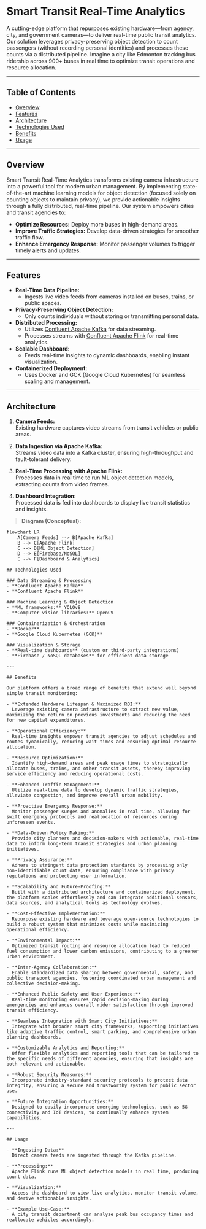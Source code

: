 # Smart Transit Real-Time Analytics

A cutting-edge platform that repurposes existing hardware—from agency, city, and government cameras—to deliver real-time public transit analytics. Our solution leverages privacy-preserving object detection to count passengers (without recording personal identities) and processes these counts via a distributed pipeline. Imagine a city like Edmonton tracking bus ridership across 900+ buses in real time to optimize transit operations and resource allocation.

---

## Table of Contents

- [Overview](#overview)
- [Features](#features)
- [Architecture](#architecture)
- [Technologies Used](#technologies-used)
- [Benefits](#benefits)
- [Usage](#usage)

---

## Overview

Smart Transit Real-Time Analytics transforms existing camera infrastructure into a powerful tool for modern urban management. By implementing state-of-the-art machine learning models for object detection (focused solely on counting objects to maintain privacy), we provide actionable insights through a fully distributed, real-time pipeline. Our system empowers cities and transit agencies to:

- **Optimize Resources:** Deploy more buses in high-demand areas.
- **Improve Traffic Strategies:** Develop data-driven strategies for smoother traffic flow.
- **Enhance Emergency Response:** Monitor passenger volumes to trigger timely alerts and updates.

---

## Features

- **Real-Time Data Pipeline:** 
  - Ingests live video feeds from cameras installed on buses, trains, or public spaces.
- **Privacy-Preserving Object Detection:** 
  - Only counts individuals without storing or transmitting personal data.
- **Distributed Processing:**
  - Utilizes [Confluent Apache Kafka](https://www.confluent.io/product/kafka-streaming-platform/) for data streaming.
  - Processes streams with [Confluent Apache Flink](https://flink.apache.org/) for real-time analytics.
- **Scalable Dashboard:**
  - Feeds real-time insights to dynamic dashboards, enabling instant visualization.
- **Containerized Deployment:**
  - Uses Docker and GCK (Google Cloud Kubernetes) for seamless scaling and management.

---

## Architecture

1. **Camera Feeds:**  
   Existing hardware captures video streams from transit vehicles or public areas.
   
2. **Data Ingestion via Apache Kafka:**  
   Streams video data into a Kafka cluster, ensuring high-throughput and fault-tolerant delivery.

3. **Real-Time Processing with Apache Flink:**  
   Processes data in real time to run ML object detection models, extracting counts from video frames.

4. **Dashboard Integration:**  
   Processed data is fed into dashboards to display live transit statistics and insights.

> **Diagram (Conceptual):**

```mermaid
flowchart LR
    A[Camera Feeds] --> B[Apache Kafka]
    B --> C[Apache Flink]
    C --> D[ML Object Detection]
    D --> E[Firebase/NoSQL]
    E --> F[Dashboard & Analytics]

## Technologies Used

### Data Streaming & Processing
- **Confluent Apache Kafka**
- **Confluent Apache Flink**

### Machine Learning & Object Detection
- **ML frameworks:** YOLOv8
- **Computer vision libraries:** OpenCV

### Containerization & Orchestration
- **Docker**
- **Google Cloud Kubernetes (GCK)**

### Visualization & Storage
- **Real-time dashboards** (custom or third-party integrations)
- **Firebase / NoSQL databases** for efficient data storage

---

## Benefits

Our platform offers a broad range of benefits that extend well beyond simple transit monitoring:

- **Extended Hardware Lifespan & Maximized ROI:**  
  Leverage existing camera infrastructure to extract new value, maximizing the return on previous investments and reducing the need for new capital expenditures.

- **Operational Efficiency:**  
  Real-time insights empower transit agencies to adjust schedules and routes dynamically, reducing wait times and ensuring optimal resource allocation.

- **Resource Optimization:**  
  Identify high-demand areas and peak usage times to strategically allocate buses, trains, and other transit assets, thereby improving service efficiency and reducing operational costs.

- **Enhanced Traffic Management:**  
  Utilize real-time data to develop dynamic traffic strategies, alleviate congestion, and improve overall urban mobility.

- **Proactive Emergency Response:**  
  Monitor passenger surges and anomalies in real time, allowing for swift emergency protocols and reallocation of resources during unforeseen events.

- **Data-Driven Policy Making:**  
  Provide city planners and decision-makers with actionable, real-time data to inform long-term transit strategies and urban planning initiatives.

- **Privacy Assurance:**  
  Adhere to stringent data protection standards by processing only non-identifiable count data, ensuring compliance with privacy regulations and protecting user information.

- **Scalability and Future-Proofing:**  
  Built with a distributed architecture and containerized deployment, the platform scales effortlessly and can integrate additional sensors, data sources, and analytical tools as technology evolves.

- **Cost-Effective Implementation:**  
  Repurpose existing hardware and leverage open-source technologies to build a robust system that minimizes costs while maximizing operational efficiency.

- **Environmental Impact:**  
  Optimized transit routing and resource allocation lead to reduced fuel consumption and lower carbon emissions, contributing to a greener urban environment.

- **Inter-Agency Collaboration:**  
  Enable standardized data sharing between governmental, safety, and public transport agencies, fostering coordinated urban management and collective decision-making.

- **Enhanced Public Safety and User Experience:**  
  Real-time monitoring ensures rapid decision-making during emergencies and enhances overall rider satisfaction through improved transit efficiency.

- **Seamless Integration with Smart City Initiatives:**  
  Integrate with broader smart city frameworks, supporting initiatives like adaptive traffic control, smart parking, and comprehensive urban planning dashboards.

- **Customizable Analytics and Reporting:**  
  Offer flexible analytics and reporting tools that can be tailored to the specific needs of different agencies, ensuring that insights are both relevant and actionable.

- **Robust Security Measures:**  
  Incorporate industry-standard security protocols to protect data integrity, ensuring a secure and trustworthy system for public sector use.

- **Future Integration Opportunities:**  
  Designed to easily incorporate emerging technologies, such as 5G connectivity and IoT devices, to continually enhance system capabilities.

---

## Usage

- **Ingesting Data:**  
  Direct camera feeds are ingested through the Kafka pipeline.

- **Processing:**  
  Apache Flink runs ML object detection models in real time, producing count data.

- **Visualization:**  
  Access the dashboard to view live analytics, monitor transit volume, and derive actionable insights.

- **Example Use-Case:**  
  A city transit department can analyze peak bus occupancy times and reallocate vehicles accordingly.
